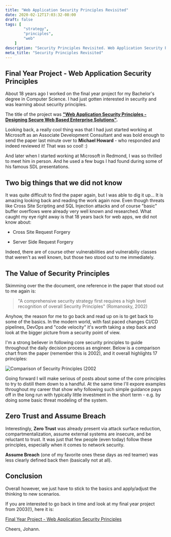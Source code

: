```yaml
---
title: "Web Application Security Principles Revisited"
date: 2020-02-12T17:03:32-08:00
draft: false
tags: [
        "strategy",
        "principles",
        "web"
    ]
description: "Security Principles Revisited. Web Application Security Prinicples, Bachelor of Science"
meta_title: "Security Principles Revisited"
---
```


## Final Year Project - Web Application Security Principles
About 18 years ago I worked on the final year project for my Bachelor's degree in Computer Science. I had just gotten interested in security and was learning about security principles. 

The title of the project was **["Web Application Security Principles - Designing Secure Web Based Enterprise Solutions"](/blog/papers/Web_Application_Security_Principles.pdf).**

Looking back, a really cool thing was that I had just started working at Microsoft as an Associate Development Consultant and was bold enough to send the paper last minute over to **Michael Howard** - who responded and indeed reviewed it! That was so cool! :) 

And later when I started working at Microsoft in Redmond, I was so thrilled to meet him in person. And he used a few bugs I had found during some of his famous SDL presentations.


## Two big things that we did not know

It was quite difficult to find the paper again, but I was able to dig it up... It is amazing looking back and reading the work again now. Even though threats like Cross Site Scripting and SQL Injection attacks and of course "basic" buffer overflows were already very well known and researched. What caught my eye right away is that 18 years back for web apps, we did not know about:

* Cross Site Request Forgery

* Server Side Request Forgery

Indeed, there are of course  other vulnerabilities and vulnerabiliy classes that weren't as well known, but those two stood out to me immediately.

## The Value of Security Principles

Skimming over the the document, one reference in the paper that stood out to me again is:

> "A comprehensive security strategy first requires a high level recognition of overall Security Principles"
(Romanosky, 2002)

Anyhow, the reason for me to go back and read up on is to get back to some of the basics. In the modern world, with fast paced changes CI/CD pipelines, DevOps and "code velocity" it's worth taking a step back and look at the bigger picture from a security point of view. 

I'm a strong believer in following core security principles to guide throughout the daily decision process as engineer. Below is a comparison chart from the paper (remember this is 2002), and it overall highlights 17 principles:

![Comparison of Security Principles (2002](/blog/images/security_principles_comparison.png)

Going forward I will make serious of posts about some of the core principles to try to distill them down to a handful. At the same time I'll expore examples throughout my career that show why following such simple guidance pays off in the long run with typically little investment in the short term - e.g. by doing some basic threat modeling of the system.

## Zero Trust and Assume Breach
Interestingly, **Zero Trust** was already present via attack surface reduction, compartmentalization, assume external systems are insecure, and be reluctant to trust. It was just that few people (even today) follow these principles, especially when it comes to network security. 

**Assume Breach** (one of my favorite ones these days as red teamer) was less clearly defined back then (basically not at all).

## Conclusion

Overall however, we just have to stick to the basics and apply/adjust the thinking to new scenarios.

If you are interested to go back in time and  look at my final year project from 2003(!), here it is:

[Final Year Project - Web Application Security Principles](/blog/papers/Web_Application_Security_Principles.pdf)


Cheers,
Johann.